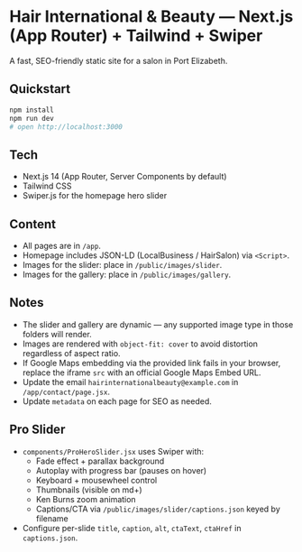 # Hair International & Beauty — Next.js (App Router) + Tailwind + Swiper

A fast, SEO-friendly static site for a salon in Port Elizabeth.

## Quickstart
```bash
npm install
npm run dev
# open http://localhost:3000
```

## Tech
- Next.js 14 (App Router, Server Components by default)
- Tailwind CSS
- Swiper.js for the homepage hero slider

## Content
- All pages are in `/app`.
- Homepage includes JSON-LD (LocalBusiness / HairSalon) via `<Script>`.
- Images for the slider: place in `/public/images/slider`.
- Images for the gallery: place in `/public/images/gallery`.

## Notes
- The slider and gallery are dynamic — any supported image type in those folders will render.
- Images are rendered with `object-fit: cover` to avoid distortion regardless of aspect ratio.
- If Google Maps embedding via the provided link fails in your browser, replace the iframe `src` with an official Google Maps Embed URL.
- Update the email `hairinternationalbeauty@example.com` in `/app/contact/page.jsx`.
- Update `metadata` on each page for SEO as needed.

## Pro Slider
- `components/ProHeroSlider.jsx` uses Swiper with:
  - Fade effect + parallax background
  - Autoplay with progress bar (pauses on hover)
  - Keyboard + mousewheel control
  - Thumbnails (visible on md+)
  - Ken Burns zoom animation
  - Captions/CTA via `/public/images/slider/captions.json` keyed by filename
- Configure per-slide `title`, `caption`, `alt`, `ctaText`, `ctaHref` in `captions.json`.
